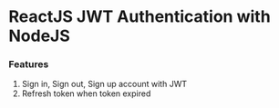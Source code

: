 # ReactJS JWT Authentication with NodeJS

### Features

1. Sign in, Sign out, Sign up account with JWT
2. Refresh token when token expired
